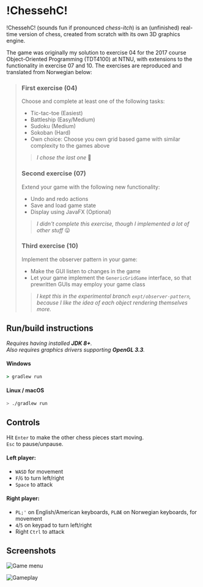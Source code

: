 # !ChessehC!

!ChessehC! (sounds fun if pronounced *chess-itch*) is an (unfinished) real-time version of chess, created from scratch with its own 3D graphics engine.

The game was originally my solution to exercise 04 for the 2017 course Object-Oriented Programming (TDT4100) at NTNU, with extensions to the functionality in exercise 07 and 10. The exercises are reproduced and translated from Norwegian below:
> ### First exercise (04)
> 
> Choose and complete at least one of the following tasks:
>  * Tic-tac-toe (Easiest)
>  * Battleship (Easy/Medium)
>  * Sudoku (Medium)
>  * Sokoban (Hard)
>  * Own choice: Choose you own grid based game with similar complexity to the games above
> 
> > *I chose the last one* :slightly_smiling_face:
> 
> ### Second exercise (07)
> Extend your game with the following new functionality:
>  * Undo and redo actions
>  * Save and load game state
>  * Display using JavaFX (Optional)
> 
> > *I didn't complete this exercise, though I implemented a lot of other stuff* :stuck_out_tongue:
> 
> ### Third exercise (10)
> Implement the observer pattern in your game:
>  * Make the GUI listen to changes in the game
>  * Let your game implement the `GenericGridGame` interface, so that prewritten GUIs may employ your game class
> 
> > *I kept this in the experimental branch `expt/observer-pattern`, because I like the idea of each object rendering themselves more.*

## Run/build instructions
_Requires having installed **JDK 8+**._
_<br>Also requires graphics drivers supporting **OpenGL 3.3**._

#### Windows
```cmd
> gradlew run
```

#### Linux / macOS
```bash
> ./gradlew run
```

## Controls
Hit `Enter` to make the other chess pieces start moving.
<br>
`Esc` to pause/unpause.

#### Left player:
 * `WASD` for movement
 * `F`/`G` to turn left/right
 * `Space` to attack

#### Right player:
 * `PL;'` on English/American keyboards, `PLØÆ` on Norwegian keyboards, for movement
 * `4`/`5` on keypad to turn left/right
 * Right `Ctrl` to attack

## Screenshots
![Game menu](img/Menu.gif)

![Gameplay](img/Gameplay.gif)
